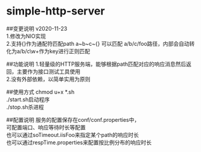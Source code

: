 # simple-http-server

##变更说明
v2020-11-23  
1.修改为NIO实现  
2.支持{}作为通配符匹配path a~b~c~{} 可以匹配 a/b/c/foo路径，内部会自动转化为a/b/c\w+作为key进行正则匹配  
  
##功能说明
1.轻量级的HTTP服务端，能够根据path匹配对应的响应消息然后返回，主要作为接口测试工具使用  
2.没有外部依赖，以简单实用为原则  

##使用方式
chmod u+x *.sh  
./start.sh启动程序  
./stop.sh杀进程  

##配置说明
服务的配置保存在conf/conf.properties中，  
可配置端口、响应等待时长等配置  
也可以通过soTimeout.iisFoo来指定某个path的响应时长  
也可以通过respTime.properties来配置按比例分布的响应时长  